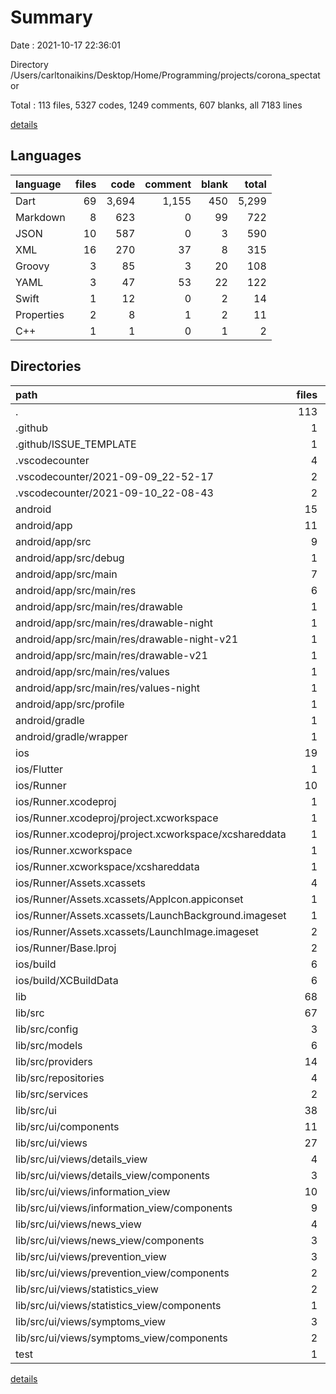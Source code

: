 # Summary

Date : 2021-10-17 22:36:01

Directory /Users/carltonaikins/Desktop/Home/Programming/projects/corona_spectator

Total : 113 files,  5327 codes, 1249 comments, 607 blanks, all 7183 lines

[details](details.md)

## Languages
| language | files | code | comment | blank | total |
| :--- | ---: | ---: | ---: | ---: | ---: |
| Dart | 69 | 3,694 | 1,155 | 450 | 5,299 |
| Markdown | 8 | 623 | 0 | 99 | 722 |
| JSON | 10 | 587 | 0 | 3 | 590 |
| XML | 16 | 270 | 37 | 8 | 315 |
| Groovy | 3 | 85 | 3 | 20 | 108 |
| YAML | 3 | 47 | 53 | 22 | 122 |
| Swift | 1 | 12 | 0 | 2 | 14 |
| Properties | 2 | 8 | 1 | 2 | 11 |
| C++ | 1 | 1 | 0 | 1 | 2 |

## Directories
| path | files | code | comment | blank | total |
| :--- | ---: | ---: | ---: | ---: | ---: |
| . | 113 | 5,327 | 1,249 | 607 | 7,183 |
| .github | 1 | 30 | 0 | 9 | 39 |
| .github/ISSUE_TEMPLATE | 1 | 30 | 0 | 9 | 39 |
| .vscodecounter | 4 | 385 | 0 | 26 | 411 |
| .vscodecounter/2021-09-09_22-52-17 | 2 | 176 | 0 | 13 | 189 |
| .vscodecounter/2021-09-10_22-08-43 | 2 | 209 | 0 | 13 | 222 |
| android | 15 | 212 | 39 | 25 | 276 |
| android/app | 11 | 169 | 38 | 14 | 221 |
| android/app/src | 9 | 73 | 35 | 3 | 111 |
| android/app/src/debug | 1 | 3 | 3 | 1 | 7 |
| android/app/src/main | 7 | 67 | 29 | 1 | 97 |
| android/app/src/main/res | 6 | 44 | 18 | 0 | 62 |
| android/app/src/main/res/drawable | 1 | 6 | 0 | 0 | 6 |
| android/app/src/main/res/drawable-night | 1 | 6 | 0 | 0 | 6 |
| android/app/src/main/res/drawable-night-v21 | 1 | 6 | 0 | 0 | 6 |
| android/app/src/main/res/drawable-v21 | 1 | 6 | 0 | 0 | 6 |
| android/app/src/main/res/values | 1 | 10 | 9 | 0 | 19 |
| android/app/src/main/res/values-night | 1 | 10 | 9 | 0 | 19 |
| android/app/src/profile | 1 | 3 | 3 | 1 | 7 |
| android/gradle | 1 | 5 | 1 | 1 | 7 |
| android/gradle/wrapper | 1 | 5 | 1 | 1 | 7 |
| ios | 19 | 754 | 2 | 13 | 769 |
| ios/Flutter | 1 | 26 | 0 | 1 | 27 |
| ios/Runner | 10 | 368 | 2 | 10 | 380 |
| ios/Runner.xcodeproj | 1 | 8 | 0 | 1 | 9 |
| ios/Runner.xcodeproj/project.xcworkspace | 1 | 8 | 0 | 1 | 9 |
| ios/Runner.xcodeproj/project.xcworkspace/xcshareddata | 1 | 8 | 0 | 1 | 9 |
| ios/Runner.xcworkspace | 1 | 8 | 0 | 1 | 9 |
| ios/Runner.xcworkspace/xcshareddata | 1 | 8 | 0 | 1 | 9 |
| ios/Runner/Assets.xcassets | 4 | 200 | 0 | 5 | 205 |
| ios/Runner/Assets.xcassets/AppIcon.appiconset | 1 | 122 | 0 | 1 | 123 |
| ios/Runner/Assets.xcassets/LaunchBackground.imageset | 1 | 52 | 0 | 1 | 53 |
| ios/Runner/Assets.xcassets/LaunchImage.imageset | 2 | 26 | 0 | 3 | 29 |
| ios/Runner/Base.lproj | 2 | 68 | 2 | 1 | 71 |
| ios/build | 6 | 344 | 0 | 0 | 344 |
| ios/build/XCBuildData | 6 | 344 | 0 | 0 | 344 |
| lib | 68 | 3,680 | 1,145 | 443 | 5,268 |
| lib/src | 67 | 3,633 | 1,127 | 435 | 5,195 |
| lib/src/config | 3 | 97 | 51 | 13 | 161 |
| lib/src/models | 6 | 553 | 102 | 81 | 736 |
| lib/src/providers | 14 | 90 | 221 | 41 | 352 |
| lib/src/repositories | 4 | 108 | 72 | 30 | 210 |
| lib/src/services | 2 | 169 | 35 | 56 | 260 |
| lib/src/ui | 38 | 2,616 | 646 | 214 | 3,476 |
| lib/src/ui/components | 11 | 1,153 | 187 | 64 | 1,404 |
| lib/src/ui/views | 27 | 1,463 | 459 | 150 | 2,072 |
| lib/src/ui/views/details_view | 4 | 345 | 68 | 27 | 440 |
| lib/src/ui/views/details_view/components | 3 | 251 | 51 | 19 | 321 |
| lib/src/ui/views/information_view | 10 | 569 | 170 | 45 | 784 |
| lib/src/ui/views/information_view/components | 9 | 479 | 153 | 36 | 668 |
| lib/src/ui/views/news_view | 4 | 146 | 68 | 22 | 236 |
| lib/src/ui/views/news_view/components | 3 | 89 | 51 | 15 | 155 |
| lib/src/ui/views/prevention_view | 3 | 124 | 51 | 17 | 192 |
| lib/src/ui/views/prevention_view/components | 2 | 74 | 34 | 9 | 117 |
| lib/src/ui/views/statistics_view | 2 | 121 | 34 | 12 | 167 |
| lib/src/ui/views/statistics_view/components | 1 | 13 | 17 | 4 | 34 |
| lib/src/ui/views/symptoms_view | 3 | 103 | 51 | 16 | 170 |
| lib/src/ui/views/symptoms_view/components | 2 | 54 | 34 | 9 | 97 |
| test | 1 | 14 | 10 | 7 | 31 |

[details](details.md)